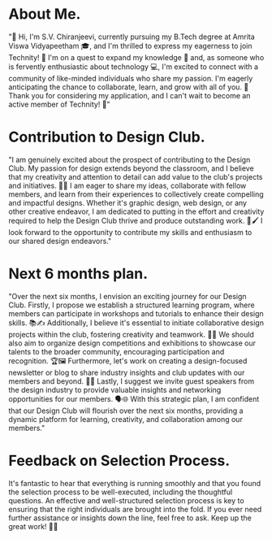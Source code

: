 # About Me.

"👋 Hi, I'm S.V. Chiranjeevi, currently pursuing my B.Tech degree at Amrita Viswa Vidyapeetham 🎓, and I'm thrilled to express my eagerness to join Technity! 🌟 I'm on a quest to expand my knowledge 🧠 and, as someone who is fervently enthusiastic about technology 💻, I'm excited to connect with a community of like-minded individuals who share my passion. I'm eagerly anticipating the chance to collaborate, learn, and grow with all of you. 🚀 Thank you for considering my application, and I can't wait to become an active member of Technity! 🤝"

# Contribution to Design Club.

"I am genuinely excited about the prospect of contributing to the Design Club. My passion for design extends beyond the classroom, and I believe that my creativity and attention to detail can add value to the club's projects and initiatives. 🎨✨ I am eager to share my ideas, collaborate with fellow members, and learn from their experiences to collectively create compelling and impactful designs. Whether it's graphic design, web design, or any other creative endeavor, I am dedicated to putting in the effort and creativity required to help the Design Club thrive and produce outstanding work. 🚀🖌️ I look forward to the opportunity to contribute my skills and enthusiasm to our shared design endeavors."

# Next 6 months plan.

"Over the next six months, I envision an exciting journey for our Design Club. Firstly, I propose we establish a structured learning program, where members can participate in workshops and tutorials to enhance their design skills. 📚✍️ Additionally, I believe it's essential to initiate collaborative design projects within the club, fostering creativity and teamwork. 🤝🎨 We should also aim to organize design competitions and exhibitions to showcase our talents to the broader community, encouraging participation and recognition. 🏆🖼️ Furthermore, let's work on creating a design-focused newsletter or blog to share industry insights and club updates with our members and beyond. 📰💡 Lastly, I suggest we invite guest speakers from the design industry to provide valuable insights and networking opportunities for our members. 🗣️🌐 With this strategic plan, I am confident that our Design Club will flourish over the next six months, providing a dynamic platform for learning, creativity, and collaboration among our members."

# Feedback on Selection Process.

It's fantastic to hear that everything is running smoothly and that you found the selection process to be well-executed, including the thoughtful questions. An effective and well-structured selection process is key to ensuring that the right individuals are brought into the fold. If you ever need further assistance or insights down the line, feel free to ask. Keep up the great work! 👏🚀
